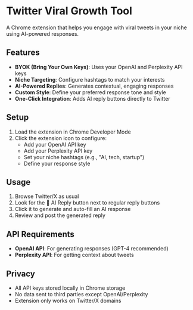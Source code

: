 # Twitter Viral Growth Tool

A Chrome extension that helps you engage with viral tweets in your niche using AI-powered responses.

## Features

- **BYOK (Bring Your Own Keys)**: Uses your OpenAI and Perplexity API keys
- **Niche Targeting**: Configure hashtags to match your interests
- **AI-Powered Replies**: Generates contextual, engaging responses
- **Custom Style**: Define your preferred response tone and style
- **One-Click Integration**: Adds AI reply buttons directly to Twitter

## Setup

1. Load the extension in Chrome Developer Mode
2. Click the extension icon to configure:
   - Add your OpenAI API key
   - Add your Perplexity API key
   - Set your niche hashtags (e.g., "AI, tech, startup")
   - Define your response style

## Usage

1. Browse Twitter/X as usual
2. Look for the 🤖 AI Reply button next to regular reply buttons
3. Click it to generate and auto-fill an AI response
4. Review and post the generated reply

## API Requirements

- **OpenAI API**: For generating responses (GPT-4 recommended)
- **Perplexity API**: For getting context about tweets

## Privacy

- All API keys stored locally in Chrome storage
- No data sent to third parties except OpenAI/Perplexity
- Extension only works on Twitter/X domains